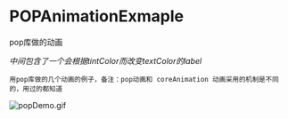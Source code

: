 # POPAnimationExmaple
pop库做的动画

_中间包含了一个会根据tintColor而改变textColor的label_

`用pop库做的几个动画的例子，备注：pop动画和 coreAnimation 动画采用的机制是不同的，用过的都知道`

![popDemo.gif](https://ooo.0o0.ooo/2016/03/09/56e0cf37ce301.gif)